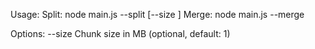 Usage:
  Split:  node main.js --split <inputFile> <outputDir> [--size <chunkSizeMB>]
  Merge:  node main.js --merge <indexFile> <outputFile>

Options:
  --size     Chunk size in MB (optional, default: 1)
